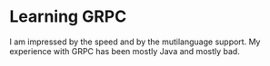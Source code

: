 # Learning GRPC

I am impressed by the speed and by the mutilanguage support. My experience with GRPC has been mostly Java and mostly bad.
